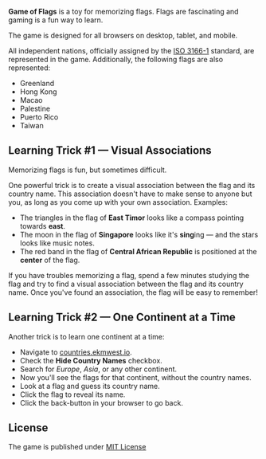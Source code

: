 **Game of Flags** is a toy for memorizing flags. Flags are fascinating and gaming is a fun way to learn.

The game is designed for all browsers on desktop, tablet, and mobile.

All independent nations, officially assigned by the [ISO 3166-1](https://en.wikipedia.org/wiki/ISO_3166-1) standard, are represented in the game. Additionally, the following flags are also represented:

- Greenland
- Hong Kong
- Macao
- Palestine
- Puerto Rico
- Taiwan



## Learning Trick #1 — Visual Associations

Memorizing flags is fun, but sometimes difficult.

One powerful trick is to create a visual association between the flag and its country name. This association doesn't have to make sense to anyone but you, as long as you come up with your own association. Examples:

- The triangles in the flag of **East Timor** looks like a compass pointing towards **east**.
- The moon in the flag of **Singapore** looks like it's **sing**ing — and the stars looks like music notes.
- The red band in the flag of **Central African Republic** is positioned at the **center** of the flag.

If you have troubles memorizing a flag, spend a few minutes studying the flag and try to find a visual association between the flag and its country name. Once you've found an association, the flag will be easy to remember!



## Learning Trick #2 — One Continent at a Time

Another trick is to learn one continent at a time:

- Navigate to [countries.ekmwest.io](https://countries.ekmwest.io/)</a>.
- Check the **Hide Country Names** checkbox.
- Search for *Europe*, *Asia*, or any other continent.
- Now you'll see the flags for that continent, without the country names.
- Look at a flag and guess its country name.
- Click the flag to reveal its name.
- Click the back-button in your browser to go back.



## License

The game is published under [MIT License](https://github.com/ekmwest/gof/blob/main/LICENSE)
